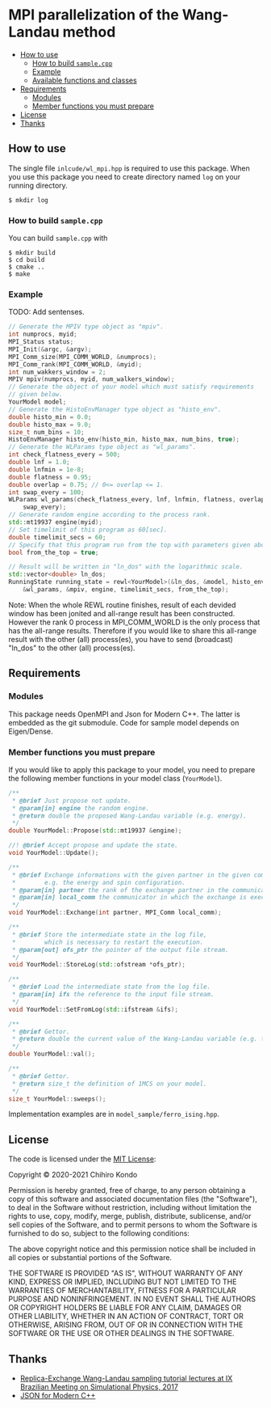 # MPI parallelization of the Wang-Landau method

- [How to use](#how-to-use)
  - [How to build `sample.cpp`](#how-to-build-samplecpp)
  - [Example](#example)
  - [Available functions and classes](#available-functions-and-classes)
- [Requirements](#requirements)
  - [Modules](#modules)
  - [Member functions you must prepare](#member-functions-you-must-prepare)
- [License](#license)
- [Thanks](#thanks)

## How to use
The single file `inlcude/wl_mpi.hpp` is required to use this package.
When you use this package you need to create directory named `log` on your running
directory.

~~~shell-session
$ mkdir log
~~~

### How to build `sample.cpp`
You can build `sample.cpp` with

~~~shell-session
$ mkdir build
$ cd build
$ cmake ..
$ make
~~~

### Example
TODO: Add sentenses.
```c++
// Generate the MPIV type object as "mpiv".
int numprocs, myid;
MPI_Status status;
MPI_Init(&argc, &argv);
MPI_Comm_size(MPI_COMM_WORLD, &numprocs);
MPI_Comm_rank(MPI_COMM_WORLD, &myid);
int num_wakkers_window = 2;
MPIV mpiv(numprocs, myid, num_walkers_window);
// Generate the object of your model which must satisfy requirements
// given below.
YourModel model;
// Generate the HistoEnvManager type object as "histo_env".
double histo_min = 0.0;
double histo_max = 9.0;
size_t num_bins = 10;
HistoEnvManager histo_env(histo_min, histo_max, num_bins, true);
// Generate the WLParams type object as "wl_params".
int check_flatness_every = 500;
double lnf = 1.0;
double lnfmin = 1e-8;
double flatness = 0.95;
double overlap = 0.75; // 0<= overlap <= 1.
int swap_every = 100;
WLParams wl_params(check_flatness_every, lnf, lnfmin, flatness, overlap,
    swap_every);
// Generate random engine according to the process rank.
std::mt19937 engine(myid);
// Set timelimit of this program as 60[sec].
double timelimit_secs = 60;
// Specify that this program run from the top with parameters given above.
bool from_the_top = true;

// Result will be written in "ln_dos" with the logarithmic scale.
std::vector<double> ln_dos;
RunningState running_state = rewl<YourModel>(&ln_dos, &model, histo_env,
    &wl_params, &mpiv, engine, timelimit_secs, from_the_top);
```

Note: When the whole REWL routine finishes, result of each devided window has been jonited and all-range result has been constructed. However the rank 0 process in MPI_COMM_WORLD is the only process that has the all-range results. Therefore if you would like to share this all-range result with the other (all) process(es), you have to send (broadcast) "ln_dos" to the other (all) process(es).

## Requirements
### Modules
This package needs OpenMPI and Json for Modern C++.
The latter is embedded as the git submodule.
Code for sample model depends on Eigen/Dense.
### Member functions you must prepare
If you would like to apply this package to your model, you need to prepare the following member functions in your model class (`YourModel`).
```c++
/**
 * @brief Just propose not update.
 * @param[in] engine the random engine.
 * @return double the proposed Wang-Landau variable (e.g. energy).
 */
double YourModel::Propose(std::mt19937 &engine);

//! @brief Accept propose and update the state.
void YourModel::Update();

/**
 * @brief Exchange informations with the given partner in the given communicator.
 *        e.g. the energy and spin configuration.
 * @param[in] partner the rank of the exchange partner in the communicator (local_comm).
 * @param[in] local_comm the communicator in which the exchange is executed.
 */
void YourModel::Exchange(int partner, MPI_Comm local_comm);

/**
 * @brief Store the intermediate state in the log file,
 *        which is necessary to restart the execution.
 * @param[out] ofs_ptr the pointer of the output file stream.
 */
void YourModel::StoreLog(std::ofstream *ofs_ptr);

/**
 * @brief Load the intermediate state from the log file.
 * @param[in] ifs the reference to the input file stream.
 */
void YourModel::SetFromLog(std::ifstream &ifs);

/**
 * @brief Gettor.
 * @return double the current value of the Wang-Landau variable (e.g. the energy).
 */
double YourModel::val();

/**
 * @brief Gettor.
 * @return size_t the definition of 1MCS on your model.
 */
size_t YourModel::sweeps();
```
Implementation examples are in `model_sample/ferro_ising.hpp`.

## License
The code is licensed under the [MIT License](https://opensource.org/licenses/MIT):

Copyright &copy; 2020-2021 Chihiro Kondo

Permission is hereby granted, free of charge, to any person obtaining a copy of this software and associated documentation files (the "Software"), to deal in the Software without restriction, including without limitation the rights to use, copy, modify, merge, publish, distribute, sublicense, and/or sell copies of the Software, and to permit persons to whom the Software is furnished to do so, subject to the following conditions:

The above copyright notice and this permission notice shall be included in all copies or substantial portions of the Software.

THE SOFTWARE IS PROVIDED "AS IS", WITHOUT WARRANTY OF ANY KIND, EXPRESS OR IMPLIED, INCLUDING BUT NOT LIMITED TO THE WARRANTIES OF MERCHANTABILITY, FITNESS FOR A PARTICULAR PURPOSE AND NONINFRINGEMENT. IN NO EVENT SHALL THE AUTHORS OR COPYRIGHT HOLDERS BE LIABLE FOR ANY CLAIM, DAMAGES OR OTHER LIABILITY, WHETHER IN AN ACTION OF CONTRACT, TORT OR OTHERWISE, ARISING FROM, OUT OF OR IN CONNECTION WITH THE SOFTWARE OR THE USE OR OTHER DEALINGS IN THE SOFTWARE.

## Thanks
- [Replica-Exchange Wang-Landau sampling tutorial lectures at IX Brazilian Meeting on Simulational Physics, 2017](https://github.com/yingwaili/bmsp2017)
- [JSON for Modern C++](https://github.com/nlohmann/json#)
